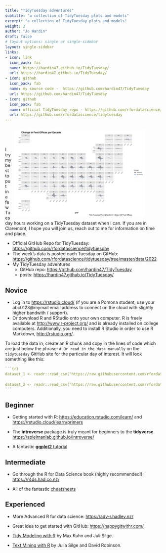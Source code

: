 ```yaml
---
title: "TidyTuesday adventures"
subtitle: "a collection of TidyTuesday plots and models"
excerpt: "a collection of TidyTuesday plots and models"
weight: 2
author: "Jo Hardin"
draft: false
# layout options: single or single-sidebar
layout: single-sidebar
links:
- icon: link
  icon_pack: fas
  name: https://hardin47.github.io/TidyTuesday/
  url: https://hardin47.github.io/TidyTuesday/
- icon: github
  icon_pack: fab
  name: my source code -  https://github.com/hardin47/TidyTuesday
  url: https://github.com/hardin47/TidyTuesday
- icon: github
  icon_pack: fab
  name: official TidyTuesday repo - https://github.com/rfordatascience/tidytuesday
  url: https://github.com/rfordatascience/tidytuesday
---
```


<figure>
<img style = "padding: 10px;float: right;" alt = 'hrdag' width='500' src='postoffices.png' />
</figure>

<br/>

<br/>

<br/>

I try my best to put in a few Tuesday hours working on a TidyTuesday dataset when I can.
If you are in Claremont, I hope you will join us, reach out to me for information on time and place.


* Official GitHub Repo for TidyTuesday: <a href = "https://github.com/rfordatascience/tidytuesday" target = "_blank">https://github.com/rfordatascience/tidytuesday</a>
* The week’s data is posted each Tuesday on GitHub: <a href = "https://github.com/rfordatascience/tidytuesday/tree/master/data/2022" target = "_blank">https://github.com/rfordatascience/tidytuesday/tree/master/data/2022</a>
* My TidyTuesday adventures
  * GitHub repo:  <a href = "https://github.com/hardin47/TidyTuesday" target = "_blank">https://github.com/hardin47/TidyTuesday</a>
  * posts:  <a href = "https://hardin47.github.io/TidyTuesday/" target = "_blank">https://hardin47.github.io/TidyTuesday/</a>
  
## Novice

* Log in to <a href = "https://rstudio.cloud/" target = "_blank">https://rstudio.cloud/</a> (if you are a Pomona student, use your abc0123@mymail email address to connect on the cloud with slightly higher bandwith / support).  
* Or download R and RStudio onto your own computer.  R is freely available at <a href="http://www.r-project.org/" target="_blank">http://www.r-project.org/</a> and is already installed on college computers. Additionally, you need to install R Studio in order to use R Markdown, <a href="http://rstudio.org/" target="_blank">http://rstudio.org/</a>.  

To load the data in, create an R chunk and copy in the lines of code which are just below the phrase: `# Or read in the data manually` on the `tidytuesday` GitHub site for the particular day of interest.  It will look something like this:

````r
```{r}
dataset_1 <- readr::read_csv('https://raw.githubusercontent.com/rfordatascience/tidytuesday/master/data/2022/some_date/dataset_1.csv')

dataset_2 <- readr::read_csv('https://raw.githubusercontent.com/rfordatascience/tidytuesday/master/data/2022/some_date/dataset_2.csv')
```
````


## Beginner

* Getting started with R:  <a href = "https://education.rstudio.com/learn/" target = "_blank">https://education.rstudio.com/learn/</a> and <a href = "https://rstudio.cloud/learn/primers" target = "_blank">https://rstudio.cloud/learn/primers</a>

* The **introverse** package is truly meant for beginners to the **tidyverse**.  <a href = "https://spielmanlab.github.io/introverse/" target = "_blank">https://spielmanlab.github.io/introverse/</a> 

* A fantastic <a href = "https://www.cedricscherer.com/2019/08/05/a-ggplot2-tutorial-for-beautiful-plotting-in-r/" target = "_blank">**ggplot2** tutorial</a>

## Intermediate

* Go through the R for Data Science book (highly recommended!): <a href = "https://r4ds.had.co.nz/" target = "_blank">https://r4ds.had.co.nz/</a>

* All of the fantastic <a href = "https://www.rstudio.com/resources/cheatsheets/" target = "_blank">cheatsheets</a>

## Experienced

* More Advanced R for data science: <a href = "https://adv-r.hadley.nz/" target = "_blank">https://adv-r.hadley.nz/</a>

* Great idea to get started with GitHub: <a href = "https://happygitwithr.com/" target = "_blank">https://happygitwithr.com/</a>

* <a href = "https://www.tmwr.org/" target = "_blank">Tidy Modeling with R</a> by Max Kuhn and Juli Silge.

* <a href = "https://www.tidytextmining.com/" target = "_blank">Text Mining with R</a> by Julia Silge and David Robinson.
